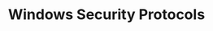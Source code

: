 ---
title: Windows Security Protocols
layout: questions
parent: Questions
grand_parent: CompTIA A+ 220-1102 (Core 2)
permalink: /education/comptia/a-plus/core-two/questions/wireless-security-protocols/
has_children: false
questions:
    - question: "True or false. TKIP represents the best available wireless encryption and should be configured in place of AES if supported."
      answer: "False. Advanced Encryption Standard (AES) provides stronger encryption and is enabled by selecting Wi-Fi Protected Access (WPA) version 2 with AES/CCMP or WPA3 encryption mode. The Temporal Key Integrity Protocol (TKIP) attempts to fix problems with the older RC4 cipher used by the first version of WPA. TKIP and WPA1 are now deprecated."
    - question: "True or false? WPA3 personal mode is configured by selecting a passphrase shared between all users who are permitted to connect to the network."
      answer: "True. WPA3-Personal uses group authentication via a shared passphrase. The simultaneous authentication of equals (SAE) mechanism by which this passphrase is used to generate network encryption keys is improved compared to the older WPA2 protocol, however."
    - question: "What two factors must a user present to authenticate to a wireless network secured using EAP-TLS?"
      answer: "Extensible Authentication Protocol (EAP) allows for different types of mechanisms and credentials. The Transport Layer Security (TLS) method uses digital certificates installed on both the server and the wireless station. The station must use its private key and its certificate to perform a handshake with the server. This is one factor. The user must authenticate to the device to allow use of this private key. This device authentication—via a password, PIN, or bio gesture—is the second factor."
    - question: "In AAA architecture, what type of device might a RADIUS client be?"
      answer: "AAA refers to Authentication, Authorization, and Accounting and the Remote Access Dial-in User Service (RADIUS) protocol is one way of implementing this architecture. The RADIUS server is positioned on the internal network and processes authentication and authorization requests. The RADIUS client is the access point, and it must be configured with the IP address of the server plus a shared secret passphrase. The access point forwards authentication traffic between the end-user device (a supplicant) and the RADIUS server but cannot inspect the traffic."
---